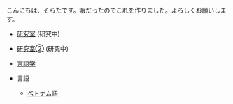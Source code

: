 こんにちは、そらたです。暇だったのでこれを作りました。よろしくお願いします。

- [研究室](./main-page.md) (研究中)
- [研究室②](./bn-manual) (研究中)


- [言語学](./tech-tools.md)
- 言語
  - [ベトナム語](./viet.md)
